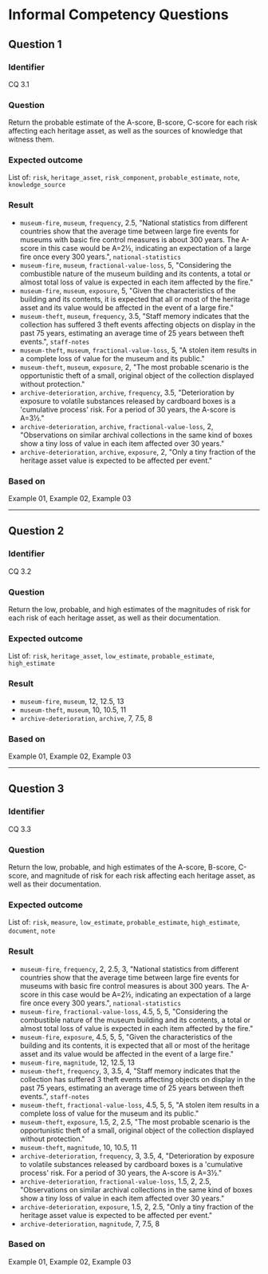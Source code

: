 # Informal Competency Questions
## Question 1
### Identifier
CQ 3.1

### Question
Return the probable estimate of the A-score, B-score, C-score for each risk affecting each heritage asset, as well as the sources of knowledge that witness them.

### Expected outcome
List of: `risk`, `heritage_asset`, `risk_component`, `probable_estimate`, `note`, `knowledge_source`

### Result
* `museum-fire`, `museum`, `frequency`, 2.5, "National statistics from different countries show that the average time between large fire events for museums with basic fire control measures is about 300 years. The A-score in this case would be A=2½, indicating an expectation of a large fire once every 300 years.", `national-statistics`
* `museum-fire`, `museum`, `fractional-value-loss`, 5, "Considering the combustible nature of the museum building and its contents, a total or almost total loss of value is expected in each item affected by the fire."
* `museum-fire`, `museum`, `exposure`, 5, "Given the characteristics of the building and its contents, it is expected that all or most of the heritage asset and its value would be affected in the event of a large fire."
* `museum-theft`, `museum`, `frequency`, 3.5, "Staff memory indicates that the collection has suffered 3 theft events affecting objects on display in the past 75 years, estimating an average time of 25 years between theft events.", `staff-notes`
* `museum-theft`, `museum`, `fractional-value-loss`, 5, "A stolen item results in a complete loss of value for the museum and its public."
* `museum-theft`, `museum`, `exposure`, 2, "The most probable scenario is the opportunistic theft of a small, original object of the collection displayed without protection."
* `archive-deterioration`, `archive`, `frequency`, 3.5, "Deterioration by exposure to volatile substances released by cardboard boxes is a 'cumulative process' risk. For a period of 30 years, the A-score is A=3½."
* `archive-deterioration`, `archive`, `fractional-value-loss`, 2, "Observations on similar archival collections in the same kind of boxes show a tiny loss of value in each item affected over 30 years."
* `archive-deterioration`, `archive`, `exposure`, 2, "Only a tiny fraction of the heritage asset value is expected to be affected per event."

### Based on 
Example 01, Example 02, Example 03

***

## Question 2
### Identifier
CQ 3.2

### Question
Return the low, probable, and high estimates of the magnitudes of risk for each risk of each heritage asset, as well as their documentation.

### Expected outcome
List of: `risk`, `heritage_asset`, `low_estimate`, `probable_estimate`, `high_estimate`

### Result
* `museum-fire`, `museum`, 12, 12.5, 13
* `museum-theft`, `museum`, 10, 10.5, 11
* `archive-deterioration`, `archive`, 7, 7.5, 8

### Based on 
Example 01, Example 02, Example 03

***

## Question 3
### Identifier
CQ 3.3

### Question
Return the low, probable, and high estimates of the A-score, B-score, C-score, and magnitude of risk for each risk affecting each heritage asset, as well as their documentation.

### Expected outcome
List of: `risk`, `measure`, `low_estimate`, `probable_estimate`, `high_estimate`, `document`, `note`

### Result
* `museum-fire`, `frequency`, 2, 2.5, 3, "National statistics from different countries show that the average time between large fire events for museums with basic fire control measures is about 300 years. The A-score in this case would be A=2½, indicating an expectation of a large fire once every 300 years.", `national-statistics`
* `museum-fire`, `fractional-value-loss`, 4.5, 5, 5, "Considering the combustible nature of the museum building and its contents, a total or almost total loss of value is expected in each item affected by the fire."
* `museum-fire`, `exposure`, 4.5, 5, 5, "Given the characteristics of the building and its contents, it is expected that all or most of the heritage asset and its value would be affected in the event of a large fire."
* `museum-fire`, `magnitude`, 12, 12.5, 13
* `museum-theft`, `frequency`, 3, 3.5, 4, "Staff memory indicates that the collection has suffered 3 theft events affecting objects on display in the past 75 years, estimating an average time of 25 years between theft events.", `staff-notes`
* `museum-theft`, `fractional-value-loss`, 4.5, 5, 5, "A stolen item results in a complete loss of value for the museum and its public."
* `museum-theft`, `exposure`, 1.5, 2, 2.5, "The most probable scenario is the opportunistic theft of a small, original object of the collection displayed without protection."
* `museum-theft`, `magnitude`, 10, 10.5, 11
* `archive-deterioration`, `frequency`, 3, 3.5, 4, "Deterioration by exposure to volatile substances released by cardboard boxes is a 'cumulative process' risk. For a period of 30 years, the A-score is A=3½."
* `archive-deterioration`, `fractional-value-loss`, 1.5, 2, 2.5, "Observations on similar archival collections in the same kind of boxes show a tiny loss of value in each item affected over 30 years."
* `archive-deterioration`, `exposure`, 1.5, 2, 2.5, "Only a tiny fraction of the heritage asset value is expected to be affected per event."
* `archive-deterioration`, `magnitude`, 7, 7.5, 8

### Based on 
Example 01, Example 02, Example 03